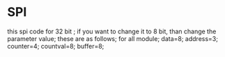 # SPI
this spi code for 32 bit ; if you want to change it to 8 bit, than change the parameter value; these are as follows; for all module; data=8; address=3; counter=4; countval=8; buffer=8;
